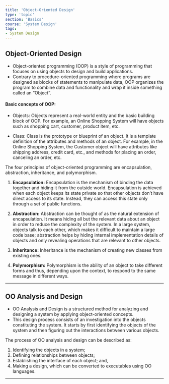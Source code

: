 ```yaml
---
title: 'Object-Oriented Design'
type: 'topic'
section: 'Basics'
course: 'System Design'
tags:
- System Design
---
```

## Object-Oriented Design
- Object-oriented programming (OOP) is a style of programming that focuses on using objects to design and build applications.
- Contrary to procedure-oriented programming where programs are designed as blocks of statements to manipulate data, OOP organizes the program to combine data and functionality and wrap it inside something called an “Object”.

#### Basic concepts of OOP:
- Objects: Objects represent a real-world entity and the basic building block of OOP. For example, an Online Shopping System will have objects such as shopping cart, customer, product item, etc.

- Class: Class is the prototype or blueprint of an object. It is a template definition of the attributes and methods of an object. For example, in the Online Shopping System, the Customer object will have attributes like shipping address, credit card, etc., and methods for placing an order, canceling an order, etc.

The four principles of object-oriented programming are encapsulation, abstraction, inheritance, and polymorphism.
1. **Encapsulation:** Encapsulation is the mechanism of binding the data together and hiding it from the outside world. Encapsulation is achieved when each object keeps its state private so that other objects don’t have direct access to its state. Instead, they can access this state only through a set of public functions.

2. **Abstraction:** Abstraction can be thought of as the natural extension of encapsulation. It means hiding all but the relevant data about an object in order to reduce the complexity of the system. In a large system, objects talk to each other, which makes it difficult to maintain a large code base; abstraction helps by hiding internal implementation details of objects and only revealing operations that are relevant to other objects.

3. **Inheritance:** Inheritance is the mechanism of creating new classes from existing ones.

4. **Polymorphism:** Polymorphism is the ability of an object to take different forms and thus, depending upon the context, to respond to the same message in different ways. 

---
## OO Analysis and Design
- OO Analysis and Design is a structured method for analyzing and designing a system by applying object-oriented concepts.
- This design process consists of an investigation into the objects constituting the system. It starts by first identifying the objects of the system and then figuring out the interactions between various objects.

The process of OO analysis and design can be described as:
1. Identifying the objects in a system;
2. Defining relationships between objects;
3. Establishing the interface of each object; and,
4. Making a design, which can be converted to executables using OO languages.

---
